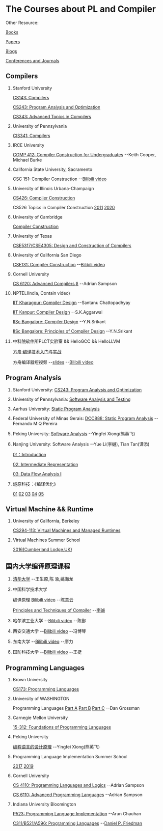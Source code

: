 # The Courses about PL and Compiler

Other Resource:

[Books](https://github.com/shining1984/PL-Compiler-Course-Collection/blob/master/Books.md)

[Papers](https://github.com/shining1984/PL-Compiler-Course-Collection/blob/master/Papers.md)

[Blogs](https://github.com/shining1984/PL-Compiler-Resource/blob/master/Blogs.md)

[Conferences and Journals](https://github.com/shining1984/PL-Compiler-Resource/blob/master/Conferences_Journals.md)

## Compilers

1. Stanford University

    [CS143: Compilers](https://web.stanford.edu/class/archive/cs/cs143/cs143.1128/)

    [CS243: Program Analysis and Optimization](https://suif.stanford.edu/~courses/cs243/)

    [CS343: Advanced Topics in Compilers](http://web.stanford.edu/class/cs343/)

2. University of Pennsylvania

    [CIS341: Compilers](https://www.cis.upenn.edu/~cis341/current/)

3. IRCE University

    [COMP 412: Compiler Construction for Undergraduates](https://www.clear.rice.edu/comp412/) --Keith Cooper, Michael Burke

4. California State University, Sacramento

    CSC 151: Compiler Construction  --[Bilibili video](https://www.bilibili.com/video/av81692863)

5. University of Illinois Urbana-Champaign

    [CS426: Compiler Construction](https://courses.engr.illinois.edu/cs426/fa2019/)

    CS526 Topics in Compiler Construction [2011](http://polaris.cs.uiuc.edu/~padua/cs526/) [2020](https://courses.engr.illinois.edu/cs526/sp2020/)

6. University of Cambridge

    [Compiler Construction](https://www.cl.cam.ac.uk/teaching/1516/CompConstr/)

7. University of Texas 

    [CSE5317/CSE4305: Design and Construction of Compilers](https://lambda.uta.edu/cse5317/)

8. University of California San Diego

    [CSE131: Compiler Construction](https://ucsd-cse131-f19.github.io/) --[Bilibili video](https://www.bilibili.com/video/av82276361)

9. Cornell University

    [CS 6120: Advanced Compilers β](https://www.cs.cornell.edu/courses/cs6120/2019fa/) --Adrian Sampson 

10. NPTEL(India, Contain video)

    [IIT Kharagpur: Compiler Design](https://nptel.ac.in/courses/106/105/106105190/) --Santanu Chattopadhyay

	[IIT Kanpur: Compiler Design](https://nptel.ac.in/courses/106/104/106104123/) --S.K.Aggarwal

    [IISc Bangalore: Compiler Design](https://nptel.ac.in/courses/106/108/106108052/) --Y.N.Srikant

    [IISc Bangalore: Principles of Compiler Design](https://nptel.ac.in/courses/106/108/106108113/) --Y.N.Srikant

11. 中科院软件所PLCT实验室 && HelloGCC && HelloLLVM

    [方舟·编译技术入门与实战](https://www.bilibili.com/video/av78503049)

    方舟编译器短视频 --[slides](https://github.com/shining1984/talks/tree/master/bilibili-video-slides) --[Bilibili video](https://space.bilibili.com/46326151/channel/detail?cid=98337)

## Program Analysis

1. Stanford University:  [CS243: Program Analysis and Optimization](https://suif.stanford.edu/~courses/cs243/)

2. University of Pennsylvania:  [Software Analysis and Testing ](http://rightingcode.org/)

3. Aarhus University:  [Static Program Analysis](https://cs.au.dk/~amoeller/spa/)

4. Federal University of Minas Gerais:  [DCC888: Static Program Analysis](https://homepages.dcc.ufmg.br/~fernando/classes/dcc888/) --Fernando M Q Pereira

5. Peking University:  [Software Analysis](https://xiongyingfei.github.io/SA/2019/main.htm) --Yingfei Xiong(熊英飞)

6. Nanjing University:  Software Analysis --Yue Li(李樾), Tian Tan(谭添)

	[01：Introduction](https://www.bilibili.com/video/av91858985)

	[02: Intermediate Representation](https://www.bilibili.com/video/av93643665)

	[03: Data Flow Analysis I](https://www.bilibili.com/video/av95400721)

7. 燧原科技：《编译优化》

    [01](https://www.bilibili.com/video/av88720239) [02](https://www.bilibili.com/video/av88807060) [03](https://www.bilibili.com/video/av89910858) [04](https://www.bilibili.com/video/av91744591) [05](https://www.bilibili.com/video/av93563697)

## Virtual Machine && Runtime

1. University of California, Berkeley

    [CS294-113: Virtual Machines and Managed Runtimes](http://www.wolczko.com/CS294/)

2. Virtual Machines Summer School

    [2016(Cumberland Lodge,UK)](https://soft-dev.org/events/vmss16/)

## 国内大学编译原理课程

1. [清华大学](https://github.com/chyyuu/compiler_course_info) --王生原,陈 渝,姚海龙

2. 中国科学技术大学

    编译原理 [Bilibili video](https://www.bilibili.com/video/av33153096) --陈意云

    [Principles and Techniques of Compiler](http://staff.ustc.edu.cn/~chengli7/courses/compiler19/)  --[李诚](http://staff.ustc.edu.cn/~chengli7/)

3. 哈尔滨工业大学 --[Bilibili video](https://www.bilibili.com/video/av89903205) --陈鄞

4. 西安交通大学 --[Bilibili video](https://www.bilibili.com/video/av33392713) --冯博琴

5. 东南大学 --[Bilibili video](https://www.bilibili.com/video/av17869142) --廖力

6. 国防科技大学 --[Bilibili video](https://www.bilibili.com/video/av59119931) --王挺

## Programming Languages

1. Brown University

    [CS173: Programming Languages](http://cs.brown.edu/courses/cs173/)

2. University of WASHINGTON

    Programming Languages [Part A](https://www.coursera.org/learn/programming-languages) [Part B](https://www.coursera.org/learn/programming-languages-part-b) [Part C](https://www.coursera.org/learn/programming-languages-part-c) --Dan Grossman

3. Carnegie Mellon University

    [15-312: Foundations of Programming Languages](http://www.cs.cmu.edu/~fp/courses//15312-f04/)

4. Peking University

    [编程语言的设计原理](https://xiongyingfei.github.io/DPPL/2019/main.htm) --Yingfei Xiong(熊英飞)

5. Programming Language Implementation Summer School

    [2017](https://pliss2017.github.io/) [2019](https://pliss2019.github.io/)

6. Cornell University

    [CS 4110: Programming Languages and Logics](https://www.cs.cornell.edu/courses/cs4110/2018fa/) --Adrian Sampson 

    [CS 6110: Advanced Programming Languages](http://www.cs.cornell.edu/courses/cs6110/2018sp/) --Adrian Sampson

7. Indiana University Bloomington

    [P523: Programming Language Implementation](https://homes.luddy.indiana.edu/achauhan/Teaching/P523/2013-Spring/) --Arun Chauhan

    [C311/B521/A596: Programming Languages](https://cgi.soic.indiana.edu/~c311/doku.php) --[Daniel P. Friedman](https://legacy.cs.indiana.edu/~dfried/)